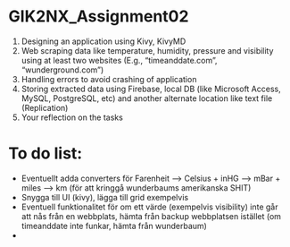 # GIK2NX_Assignment02

1. Designing an application using Kivy, KivyMD
2. Web scraping data like temperature, humidity, pressure and visibility using at least two websites (E.g., “timeanddate.com”, “wunderground.com”)
3. Handling errors to avoid crashing of application
4. Storing extracted data using Firebase, local DB (like Microsoft Access, MySQL, PostgreSQL, etc) and another alternate location like text file (Replication)
5. Your reflection on the tasks

# To do list:

- Eventuellt adda converters för Farenheit --> Celsius + inHG --> mBar + miles --> km (för att kringgå wunderbaums amerikanska SHIT)
- Snygga till UI (kivy), lägga till grid exempelvis
- Eventuell funktionalitet för om ett värde (exempelvis visibility) inte går att nås från en webbplats, hämta från backup webbplatsen istället (om timeanddate inte funkar, hämta från wunderbaum)
- 
